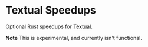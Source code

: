 # Textual Speedups

Optional Rust speedups for [Textual](https://github.com/textualize/textual).

**Note** This is experimental, and currently isn't functional.
